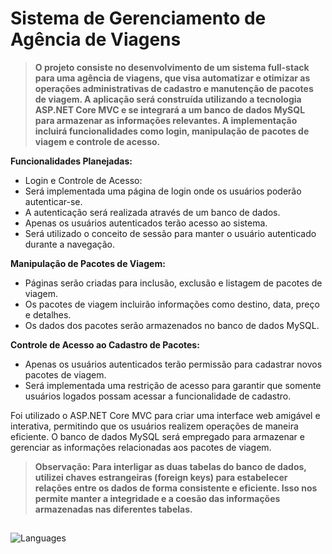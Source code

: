 # Sistema de Gerenciamento de Agência de Viagens

> **O projeto consiste no desenvolvimento de um sistema full-stack para uma agência de viagens, que visa automatizar e otimizar as operações administrativas de cadastro e manutenção de pacotes de viagem. A aplicação será construída utilizando a tecnologia ASP.NET Core MVC e se integrará a um banco de dados MySQL para armazenar as informações relevantes. A implementação incluirá funcionalidades como login, manipulação de pacotes de viagem e controle de acesso.**

**Funcionalidades Planejadas:**
- Login e Controle de Acesso:
- Será implementada uma página de login onde os usuários poderão autenticar-se.
- A autenticação será realizada através de um banco de dados.
- Apenas os usuários autenticados terão acesso ao sistema.
- Será utilizado o conceito de sessão para manter o usuário autenticado durante a navegação.

**Manipulação de Pacotes de Viagem:**
- Páginas serão criadas para inclusão, exclusão e listagem de pacotes de viagem.
- Os pacotes de viagem incluirão informações como destino, data, preço e detalhes.
- Os dados dos pacotes serão armazenados no banco de dados MySQL.

**Controle de Acesso ao Cadastro de Pacotes:**
- Apenas os usuários autenticados terão permissão para cadastrar novos pacotes de viagem.
- Será implementada uma restrição de acesso para garantir que somente usuários logados possam acessar a funcionalidade de cadastro.

Foi utilizado o ASP.NET Core MVC para criar uma interface web amigável e interativa, permitindo que os usuários realizem operações de maneira eficiente. O banco de dados MySQL será empregado para armazenar e gerenciar as informações relacionadas aos pacotes de viagem.

> **Observação: Para interligar as duas tabelas do banco de dados, utilizei chaves estrangeiras (foreign keys) para estabelecer relações entre os dados de forma consistente e eficiente. Isso nos permite manter a integridade e a coesão das informações armazenadas nas diferentes tabelas.**

##

![Languages](https://github-readme-stats.vercel.app/api/top-langs/?username=wincklerhigher&repo=Travel_Manager)
